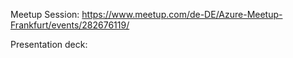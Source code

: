 Meetup Session: https://www.meetup.com/de-DE/Azure-Meetup-Frankfurt/events/282676119/

Presentation deck:
